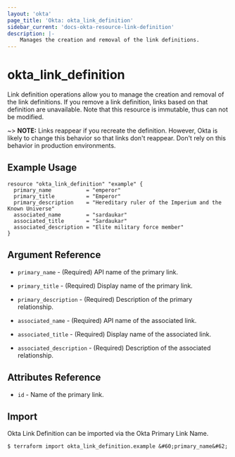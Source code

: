 ```yaml
---
layout: 'okta'
page_title: 'Okta: okta_link_definition'
sidebar_current: 'docs-okta-resource-link-definition'
description: |-
    Manages the creation and removal of the link definitions.
---
```


# okta_link_definition

Link definition operations allow you to manage the creation and removal of the link definitions. If you remove a link 
definition, links based on that definition are unavailable. Note that this resource is immutable, thus can not be modified.

~> **NOTE:** Links reappear if you recreate the definition. However, Okta is likely to change this behavior so that links don't reappear. Don't rely on this behavior in production environments.

## Example Usage

```hcl
resource "okta_link_definition" "example" {
  primary_name           = "emperor"
  primary_title          = "Emperor"
  primary_description    = "Hereditary ruler of the Imperium and the Known Universe"
  associated_name        = "sardaukar"
  associated_title       = "Sardaukar"
  associated_description = "Elite military force member"
}
```

## Argument Reference

- `primary_name` - (Required) API name of the primary link.

- `primary_title` - (Required) Display name of the primary link.

- `primary_description` - (Required) Description of the primary relationship.

- `associated_name` - (Required) API name of the associated link.

- `associated_title` - (Required) Display name of the associated link.

- `associated_description` - (Required) Description of the associated relationship.

## Attributes Reference

- `id` - Name of the primary link.

## Import

Okta Link Definition can be imported via the Okta Primary Link Name.

```
$ terraform import okta_link_definition.example &#60;primary_name&#62;
```
